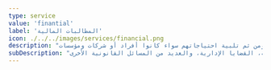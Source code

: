 ```yaml
---
type: service
value: 'finantial'
label: 'المطالبات المالية'
icon: ./../../images/services/financial.png
description: "نحن نعمل على تقديم أفضل الاستشارات القانونية من ذوي الخبرة والتخصص، وخاصة فيما يتعلق بالمواقف الملحة التي تتطلب إعطاء الحلول السديدة والموثوقة، حيث تقدم منصتنا مجموعة متميزة من الاستشارات القانونية الالكترونية في العديد من الجوانب الحياتية التي نساعد من خلالها عملائنا من جميع الفئات على تحديد نوع مشكلاتهم وطرح الحلول الملائمة لها بسرعة ودقة، ومن ثم تلبية احتياجاتهم سواء كانوا أفراد أو شركات ومؤسسات."
subDescription: "وتشمل تخصصاتنا كل من: الأحوال الشخصية، الخلافات العمالية، القضاء التجاري، الجرائم المعلوماتية، القضايا العقارية، قسمة التركات، الزكاة والضريبة، القضايا الجنائية، الأخطاء الطبية، القضايا التمويلية، القضايا التأمينية، القضايا الإدارية، والعديد من المسائل القانونية الأخرى."
---
```

